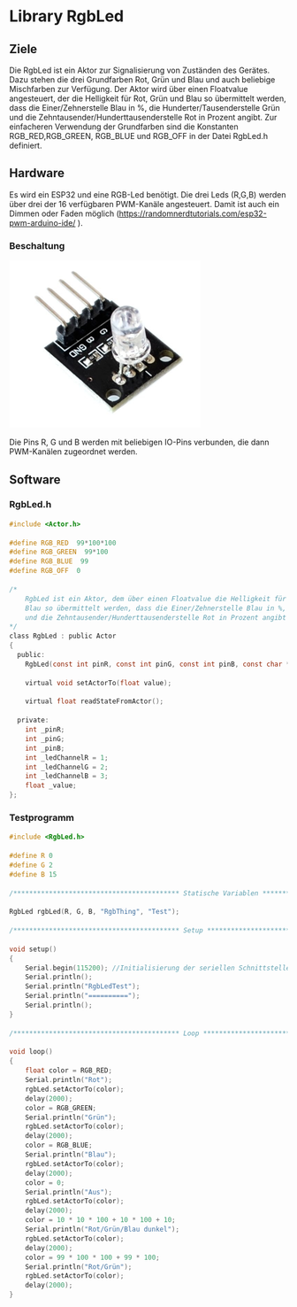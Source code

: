 # Library RgbLed

## Ziele

Die RgbLed ist ein Aktor zur Signalisierung von Zuständen des Gerätes. Dazu stehen die drei Grundfarben Rot, Grün und Blau und auch beliebige Mischfarben zur Verfügung.
Der Aktor wird über einen Floatvalue angesteuert, der die Helligkeit für Rot, Grün und Blau so übermittelt werden, dass die Einer/Zehnerstelle Blau in %, die Hunderter/Tausenderstelle Grün und die Zehntausender/Hunderttausenderstelle Rot in Prozent angibt. 
Zur einfacheren Verwendung der Grundfarben sind die Konstanten RGB_RED,RGB_GREEN, RGB_BLUE und RGB_OFF in der Datei RgbLed.h definiert.


## Hardware

Es wird ein ESP32 und eine RGB-Led benötigt. Die drei Leds (R,G,B) werden über drei der 16 verfügbaren PWM-Kanäle angesteuert. Damit ist auch ein Dimmen oder Faden möglich (https://randomnerdtutorials.com/esp32-pwm-arduino-ide/ ).

### Beschaltung

![UI](images/rgbled.png)

Die Pins R, G und B werden mit beliebigen IO-Pins verbunden, die dann PWM-Kanälen zugeordnet werden.

## Software

### RgbLed.h

````c
#include <Actor.h>

#define RGB_RED  99*100*100
#define RGB_GREEN  99*100
#define RGB_BLUE  99
#define RGB_OFF  0

/*
	RgbLed ist ein Aktor, dem über einen Floatvalue die Helligkeit für Rot, Grün und
	Blau so übermittelt werden, dass die Einer/Zehnerstelle Blau in %, die Hunderter/Tausenderstelle Grün
	und die Zehntausender/Hunderttausenderstelle Rot in Prozent angibt
*/
class RgbLed : public Actor
{
  public:
	RgbLed(const int pinR, const int pinG, const int pinB, const char *thingName, const char *name);

	virtual void setActorTo(float value);

	virtual float readStateFromActor();

  private:
	int _pinR;
	int _pinG;
	int _pinB;
	int _ledChannelR = 1;
	int _ledChannelG = 2;
	int _ledChannelB = 3;
	float _value;
};

````

### Testprogramm

```c
#include <RgbLed.h>

#define R 0
#define G 2
#define B 15

/****************************************** Statische Variablen **************************************/

RgbLed rgbLed(R, G, B, "RgbThing", "Test");

/****************************************** Setup **************************************/

void setup()
{
	Serial.begin(115200); //Initialisierung der seriellen Schnittstelle
	Serial.println();
	Serial.println("RgbLedTest");
	Serial.println("==========");
	Serial.println();
}

/****************************************** Loop **************************************/

void loop()
{
	float color = RGB_RED;
	Serial.println("Rot");
	rgbLed.setActorTo(color);
	delay(2000);
	color = RGB_GREEN;
	Serial.println("Grün");
	rgbLed.setActorTo(color);
	delay(2000);
	color = RGB_BLUE;
	Serial.println("Blau");
	rgbLed.setActorTo(color);
	delay(2000);
	color = 0;
	Serial.println("Aus");
	rgbLed.setActorTo(color);
	delay(2000);
	color = 10 * 10 * 100 + 10 * 100 + 10;
	Serial.println("Rot/Grün/Blau dunkel");
	rgbLed.setActorTo(color);
	delay(2000);
	color = 99 * 100 * 100 + 99 * 100;
	Serial.println("Rot/Grün");
	rgbLed.setActorTo(color);
	delay(2000);
}
```

